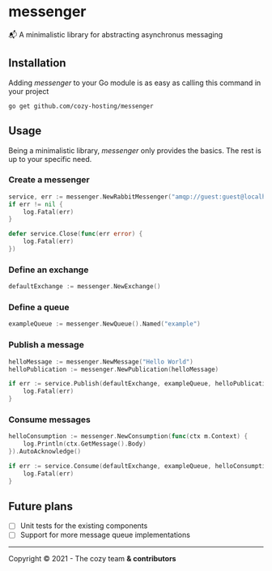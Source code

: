 # messenger
📬 A minimalistic library for abstracting asynchronus messaging

## Installation

Adding *messenger* to your Go module is as easy as calling this command in your project

```shell
go get github.com/cozy-hosting/messenger
```

## Usage

Being a minimalistic library, *messenger* only provides the basics. The rest is up to your specific need.

### Create a messenger

```go
service, err := messenger.NewRabbitMessenger("amqp://guest:guest@localhost:5672/")
if err != nil {
    log.Fatal(err)
}

defer service.Close(func(err error) {
    log.Fatal(err)
})
```

### Define an exchange

```go
defaultExchange := messenger.NewExchange()
```

### Define a queue

```go
exampleQueue := messenger.NewQueue().Named("example")
```

### Publish a message

```go
helloMessage := messenger.NewMessage("Hello World")
helloPublication := messenger.NewPublication(helloMessage)

if err := service.Publish(defaultExchange, exampleQueue, helloPublication); err != nil {
    log.Fatal(err)
}
```

### Consume messages

```go
helloConsumption := messenger.NewConsumption(func(ctx m.Context) {
    log.Println(ctx.GetMessage().Body)
}).AutoAcknowledge()

if err := service.Consume(defaultExchange, exampleQueue, helloConsumption); err != nil {
    log.Fatal(err)
}
```

## Future plans

* [ ] Unit tests for the existing components
* [ ] Support for more message queue implementations

---

Copyright © 2021 - The cozy team **& contributors**

